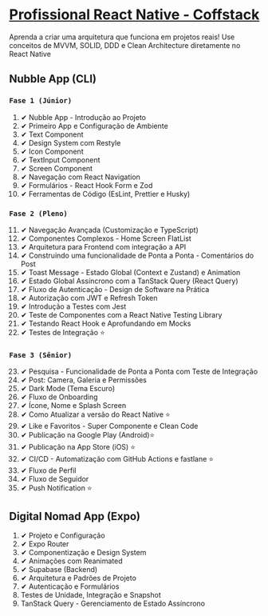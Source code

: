 # [Profissional React Native - Coffstack](https://coffstack.com.br/profissional-react-native)

Aprenda a criar uma arquitetura que funciona em projetos reais! Use conceitos de MVVM, SOLID, DDD e Clean Architecture diretamente no React Native

## Nubble App (CLI)

### `Fase 1 (Júnior)`
1. ✔ Nubble App - Introdução ao Projeto
2. ✔ Primeiro App e Configuração de Ambiente
3. ✔ Text Component
4. ✔ Design System com Restyle
5. ✔ Icon Component
6. ✔ TextInput Component
7. ✔ Screen Component
8. ✔ Navegação com React Navigation
9. ✔ Formulários - React Hook Form e Zod
10. ✔ Ferramentas de Código (EsLint, Prettier e Husky)
### `Fase 2 (Pleno)`
11. ✔ Navegação Avançada (Customização e TypeScript)
12. ✔ Componentes Complexos - Home Screen FlatList
13. ✔ Arquitetura para Frontend com integração a API
14. ✔ Construindo uma funcionalidade de Ponta a Ponta - Comentários do Post
15. ✔ Toast Message - Estado Global (Context e Zustand) e Animation
16. ✔ Estado Global Assíncrono com a TanStack Query (React Query)
17. ✔ Fluxo de Autenticação - Design de Software na Prática
18. ✔ Autorização com JWT e Refresh Token
19. ✔ Introdução a Testes com Jest
20. ✔ Teste de Componentes com a React Native Testing Library
21. ✔ Testando React Hook e Aprofundando em Mocks
22. ✔ Testes de Integração ⭐
### `Fase 3 (Sênior)`
23. ✔ Pesquisa - Funcionalidade de Ponta a Ponta com Teste de Integração
24. ✔ Post: Camera, Galeria e Permissões
25. ✔ Dark Mode (Tema Escuro)
26. ✔ Fluxo de Onboarding
27. ✔ Ícone, Nome e Splash Screen
28. ✔ Como Atualizar a versão do React Native ⭐
29. ✔ Like e Favoritos - Super Componente e Clean Code
30. ✔ Publicação na Google Play (Android)⭐
31. ✔ Publicação na App Store (iOS) ⭐
32. ✔ CI/CD - Automatização com GitHub Actions e fastlane ⭐
33. ✔ Fluxo de Perfil
34. ✔ Fluxo de Seguidor
35. ✔ Push Notification ⭐

## Digital Nomad App (Expo)

1. ✔ Projeto e Configuração
2. ✔ Expo Router
3. ✔ Componentização e Design System
4. ✔ Animações com Reanimated
5. ✔ Supabase (Backend)
6. ✔ Arquitetura e Padrões de Projeto
7. ✔ Autenticação e Formulários
8. Testes de Unidade, Integração e Snapshot
9. TanStack Query - Gerenciamento de Estado Assíncrono 

